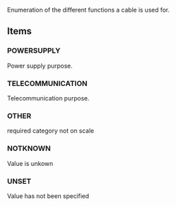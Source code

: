 Enumeration of the different functions a cable is used for.

<!-- end of short definition -->


## Items

### POWERSUPPLY
Power supply purpose.

### TELECOMMUNICATION
Telecommunication purpose.

### OTHER
required category not on scale

### NOTKNOWN
Value is unkown

### UNSET
Value has not been specified
